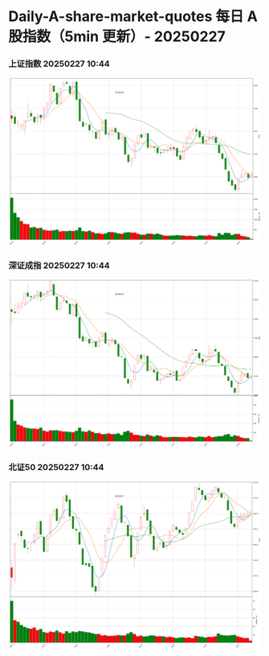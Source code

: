 
# Daily-A-share-market-quotes 每日 A 股指数（5min 更新）- 20250227

### 上证指数 20250227 10:44
![](./fig/2025/2/20250227-sh000001.png)

### 深证成指 20250227 10:44
![](./fig/2025/2/20250227-sz399001.png)

### 北证50 20250227 10:44
![](./fig/2025/2/20250227-bj899050.png)
